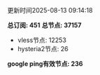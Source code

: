 更新时间2025-08-13 09:14:18

**总订阅: 451**
**总节点: 37157**
- vless节点: 12253
- hysteria2节点: 26

**google ping有效节点: 236**
